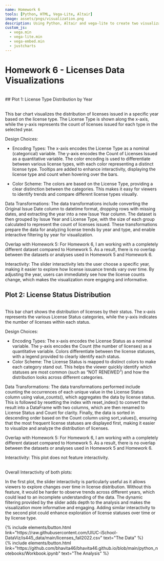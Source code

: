 ```yaml
---
name: Homework 6
tools: [Python, HTML, Vega-Lite, Altair]
image: assets/pngs/visualization.png
description: Using Python, Altair and vega-lite to create two visualizations for HW6
custom_js:
  - vega.min
  - vega-lite.min
  - vega-embed.min
  - justcharts
---
```



# Homework 6 - Licenses Data Visualizations <br />
<br />
## Plot 1: License Type Distribution by Year


<vegachart schema-url="{{ site.baseurl }}/assets/json/interactive_chart.json" style="width: 100%"></vegachart>
<br />
This bar chart visualizes the distribution of licenses issued in a specific year based on the license type. The License Type is shown along the x-axis, while the y-axis represents the count of licenses issued for each type in the selected year.

Design Choices:

- Encoding Types:
  The x-axis encodes the License Type as a nominal (categorical) variable. The y-axis encodes the Count of Licenses Issued as a quantitative variable. The color encoding is used to differentiate between various license types, with each color representing a distinct license type. Tooltips are added to enhance interactivity, displaying the license type and count when hovering over the bars.

- Color Scheme:
  The colors are based on the License Type, providing a clear distinction between the categories. This makes it easy for viewers to identify trends and compare different license types visually.

Data Transformations:
  The data transformations include converting the Original Issue Date column to datetime format, dropping rows with missing dates, and extracting the year into a new Issue Year column. The dataset is then grouped by Issue Year and License Type, with the size of each group calculated to represent the count of licenses issued. These transformations prepare the data for analyzing license trends by year and type, and enable interactive filtering by year for visualization.
  
Overlap with Homework 5:
  For Homework 6, I am working with a completely different dataset compared to Homework 5. As a result, there is no overlap between the datasets or analyses used in Homework 5 and Homework 6.

Interactivity:
  The slider interactivity lets the user choose a specific year, making it easier to explore how license issuance trends vary over time. By adjusting the year, users can immediately see how the license counts change, which makes the visualization more engaging and informative.


## Plot 2: License Status Distribution

<vegachart schema-url="{{ site.baseurl }}/assets/json/bar_chart.json" style="width: 100%"></vegachart>
<br />
This bar chart shows the distribution of licenses by their status. The x-axis represents the various License Status categories, while the y-axis indicates the number of licenses within each status.

Design Choices:

- Encoding Types:
  The x-axis encodes the License Status as a nominal variable. The y-axis encodes the Count (the number of licenses) as a quantitative variable. Colors differentiate between the license statuses, with a legend provided to clearly identify each status.
- Color Scheme:
  The License Status is mapped to distinct colors to make each category stand out. This helps the viewer quickly identify which statuses are most common (such as “NOT RENEWED”) and how the distribution looks across different categories.

Data Transformations:
  The data transformations performed include counting the occurrences of each unique value in the License Status column using value_counts(), which aggregates the data by license status. This is followed by resetting the index with reset_index() to convert the result into a DataFrame with two columns, which are then renamed to License Status and Count for clarity. Finally, the data is sorted in descending order based on the Count column using sort_values(), ensuring that the most frequent license statuses are displayed first, making it easier to visualize and analyze the distribution of licenses.

Overlap with Homework 5:
  For Homework 6, I am working with a completely different dataset compared to Homework 5. As a result, there is no overlap between the datasets or analyses used in Homework 5 and Homework 6.

Interactivity:
  This plot does not feature interactivity.

<br />
Overall Interactivity of both plots:

In the first plot, the slider interactivity is particularly useful as it allows viewers to explore changes over time in license distribution. Without this feature, it would be harder to observe trends across different years, which could lead to an incomplete understanding of the data. The dynamic filtering provided by the slider adds depth to the analysis and makes the visualization more informative and engaging. Adding similar interactivity to the second plot could enhance exploration of license statuses over time or by license type.
<!-- these are written in a combo of html and liquid --> 

<div class="left">
{% include elements/button.html link="https://raw.githubusercontent.com/UIUC-iSchool-DataViz/is445_data/main/licenses_fall2022.csv" text="The Data" %}
</div>

<div class="right">
{% include elements/button.html link="https://github.com/bhavita46/bhavita46.github.io/blob/main/python_notebooks/Workbook.ipynb" text="The Analysis" %}
</div>

